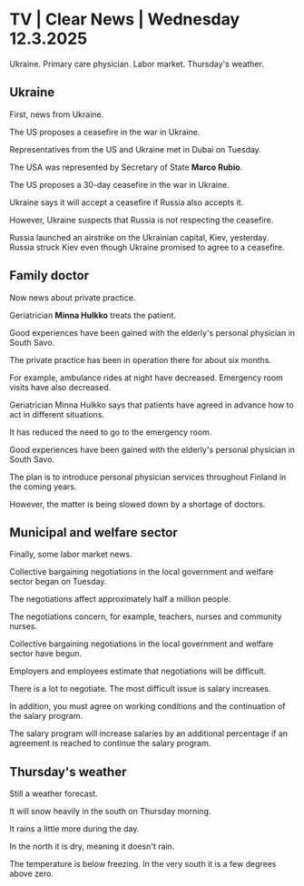 # TV \| Clear News \| Wednesday 12.3.2025

Ukraine. Primary care physician. Labor market. Thursday's weather.

## Ukraine

First, news from Ukraine.

The US proposes a ceasefire in the war in Ukraine.

Representatives from the US and Ukraine met in Dubai on Tuesday.

The USA was represented by Secretary of State **Marco Rubio**.

The US proposes a 30-day ceasefire in the war in Ukraine.

Ukraine says it will accept a ceasefire if Russia also accepts it.

However, Ukraine suspects that Russia is not respecting the ceasefire.

Russia launched an airstrike on the Ukrainian capital, Kiev, yesterday. Russia struck Kiev even though Ukraine promised to agree to a ceasefire.

## Family doctor

Now news about private practice.

Geriatrician **Minna Hulkko** treats the patient.

Good experiences have been gained with the elderly's personal physician in South Savo.

The private practice has been in operation there for about six months.

For example, ambulance rides at night have decreased. Emergency room visits have also decreased.

Geriatrician Minna Hulkko says that patients have agreed in advance how to act in different situations.

It has reduced the need to go to the emergency room.

Good experiences have been gained with the elderly's personal physician in South Savo.

The plan is to introduce personal physician services throughout Finland in the coming years.

However, the matter is being slowed down by a shortage of doctors.

## Municipal and welfare sector

Finally, some labor market news.

Collective bargaining negotiations in the local government and welfare sector began on Tuesday.

The negotiations affect approximately half a million people.

The negotiations concern, for example, teachers, nurses and community nurses.

Collective bargaining negotiations in the local government and welfare sector have begun.

Employers and employees estimate that negotiations will be difficult.

There is a lot to negotiate. The most difficult issue is salary increases.

In addition, you must agree on working conditions and the continuation of the salary program.

The salary program will increase salaries by an additional percentage if an agreement is reached to continue the salary program.

## Thursday's weather

Still a weather forecast.

It will snow heavily in the south on Thursday morning.

It rains a little more during the day.

In the north it is dry, meaning it doesn't rain.

The temperature is below freezing. In the very south it is a few degrees above zero.
